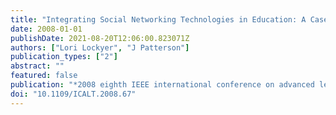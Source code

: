 ```yaml
---
title: "Integrating Social Networking Technologies in Education: A Case Study of a Formal Learning Environment"
date: 2008-01-01
publishDate: 2021-08-20T12:06:00.823071Z
authors: ["Lori Lockyer", "J Patterson"]
publication_types: ["2"]
abstract: ""
featured: false
publication: "*2008 eighth IEEE international conference on advanced learning technologies łdots*"
doi: "10.1109/ICALT.2008.67"
---
```


